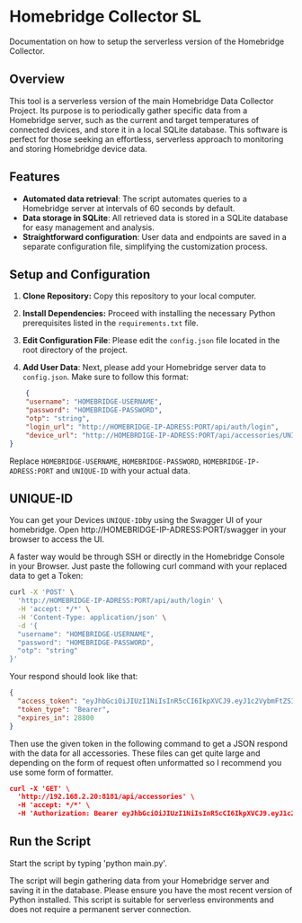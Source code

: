# Homebridge Collector SL 

Documentation on how to setup the serverless version of the Homebridge Collector. 

## Overview

This tool is a serverless version of the main Homebridge Data Collector Project. Its purpose is to periodically gather specific data from a Homebridge server, such as the current and target temperatures of connected devices, and store it in a local SQLite database. This software is perfect for those seeking an effortless, serverless approach to monitoring and storing Homebridge device data.

## Features

- **Automated data retrieval**: The script automates queries to a Homebridge server at intervals of 60 seconds by default.
- **Data storage in SQLite**: All retrieved data is stored in a SQLite database for easy management and analysis.
- **Straightforward configuration**: User data and endpoints are saved in a separate configuration file, simplifying the customization process.

## Setup and Configuration

1. **Clone Repository:** Copy this repository to your local computer.
    
2. **Install Dependencies:** Proceed with installing the necessary Python prerequisites listed in the `requirements.txt` file.
    
3. **Edit Configuration File**: Please edit the `config.json` file located in the root directory of the project.
    
4.  **Add User Data**: Next, please add your Homebridge server data to `config.json`. Make sure to follow this format:

```json
    {
    "username": "HOMEBRIDGE-USERNAME",
    "password": "HOMEBRIDGE-PASSWORD",
    "otp": "string",
    "login_url": "http://HOMEBRIDGE-IP-ADRESS:PORT/api/auth/login",
    "device_url": "http://HOMEBRDIGE-IP-ADRESS:PORT/api/accessories/UNIQUE-ID"
}
```


Replace `HOMEBRIDGE-USERNAME`, `HOMEBRIDGE-PASSWORD`, `HOMEBRIDGE-IP-ADRESS:PORT` and `UNIQUE-ID` with your actual data. 
## UNIQUE-ID

You can get your Devices `UNIQUE-ID`by  using the Swagger UI of your homebridge. 
Open  http://HOMEBRIDGE-IP-ADRESS:PORT/swagger in your browser to access the UI. 

A faster way would be through SSH or directly in the Homebridge Console in your Browser. 
Just paste the following curl command with your replaced data to get a Token:
```bash
curl -X 'POST' \
  'http://HOMEBRIDGE-IP-ADRESS:PORT/api/auth/login' \
  -H 'accept: */*' \
  -H 'Content-Type: application/json' \
  -d '{
  "username": "HOMEBRIDGE-USERNAME",
  "password": "HOMEBRIDGE-PASSWORD",
  "otp": "string"
}'
```
 
Your respond should look like that: 
```json
{
  "access_token": "eyJhbGciOiJIUzI1NiIsInR5cCI6IkpXVCJ9.eyJ1c2VybmFtZSI6ImFkbWluIiwibmFtZSI6IkFkbWluaXN0cmF0b3IiLCJhZG1pbiI6dHJ1ZSwiaW5zdGFuY2VJZCI6IjJiMGNiYzZmOTg0NDc0ZWE3ZTRkZjBjN2FiOTE2NTVkNjg3OWRhYTIzODJkMjA4N2Y5ZDViZGY2NjMzNjI3NjUiLCJpYXQiOjE3MDIyMDU1NjUsImV4cCI6MTcwMjIzNDM2NX0.89M3FO4DpVR0Jgnj2YL7HpEgAXmylWmG0rvqfODeZ7g",
  "token_type": "Bearer",
  "expires_in": 28800
}
```
Then use the given token in the following command to  get a JSON respond with the data for all accessories. These files can get quite large and depending on the form of request often unformatted so I recommend you use some form of formatter. 

```json
curl -X 'GET' \
  'http://192.168.2.20:8181/api/accessories' \
  -H 'accept: */*' \
  -H 'Authorization: Bearer eyJhbGciOiJIUzI1NiIsInR5cCI6IkpXVCJ9.eyJ1c2VybmFtZSI6ImFkbWluIiwibmFtZSI6IkFkbWluaXN0cmF0b3IiLCJhZG1pbiI6dHJ1ZSwiaW5zdGFuY2VJZCI6IjJiMGNiYzZmOTg0NDc0ZWE3ZTRkZjBjN2FiOTE2NTVkNjg3OWRhYTIzODJkMjA4N2Y5ZDViZGY2NjMzNjI3NjUiLCJpYXQiOjE3MDIyMjc0MzYsImV4cCI6MTcwMjI1NjIzNn0.msbNbg3c1hUUNlY1eeEMOOtfbfvb6GyzMiqRV1omIzM'
```

## Run the Script 

Start the script by typing 'python main.py'.

The script will begin gathering data from your Homebridge server and saving it in the database.
Please ensure you have the most recent version of Python installed.
This script is suitable for serverless environments and does not require a permanent server connection.
